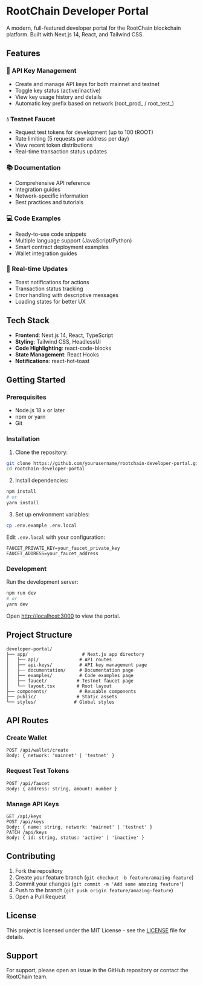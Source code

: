 # RootChain Developer Portal

A modern, full-featured developer portal for the RootChain blockchain platform. Built with Next.js 14, React, and Tailwind CSS.

## Features

### 🔑 API Key Management
- Create and manage API keys for both mainnet and testnet
- Toggle key status (active/inactive)
- View key usage history and details
- Automatic key prefix based on network (root_prod_ / root_test_)

### 💧 Testnet Faucet
- Request test tokens for development (up to 100 tROOT)
- Rate limiting (5 requests per address per day)
- View recent token distributions
- Real-time transaction status updates

### 📚 Documentation
- Comprehensive API reference
- Integration guides
- Network-specific information
- Best practices and tutorials

### 💻 Code Examples
- Ready-to-use code snippets
- Multiple language support (JavaScript/Python)
- Smart contract deployment examples
- Wallet integration guides

### 🔄 Real-time Updates
- Toast notifications for actions
- Transaction status tracking
- Error handling with descriptive messages
- Loading states for better UX

## Tech Stack

- **Frontend**: Next.js 14, React, TypeScript
- **Styling**: Tailwind CSS, HeadlessUI
- **Code Highlighting**: react-code-blocks
- **State Management**: React Hooks
- **Notifications**: react-hot-toast

## Getting Started

### Prerequisites

- Node.js 18.x or later
- npm or yarn
- Git

### Installation

1. Clone the repository:
```bash
git clone https://github.com/yourusername/rootchain-developer-portal.git
cd rootchain-developer-portal
```

2. Install dependencies:
```bash
npm install
# or
yarn install
```

3. Set up environment variables:
```bash
cp .env.example .env.local
```

Edit `.env.local` with your configuration:
```
FAUCET_PRIVATE_KEY=your_faucet_private_key
FAUCET_ADDRESS=your_faucet_address
```

### Development

Run the development server:
```bash
npm run dev
# or
yarn dev
```

Open [http://localhost:3000](http://localhost:3000) to view the portal.

## Project Structure

```
developer-portal/
├── app/                    # Next.js app directory
│   ├── api/               # API routes
│   ├── api-keys/          # API key management page
│   ├── documentation/     # Documentation page
│   ├── examples/          # Code examples page
│   ├── faucet/           # Testnet faucet page
│   └── layout.tsx        # Root layout
├── components/            # Reusable components
├── public/               # Static assets
└── styles/              # Global styles
```

## API Routes

### Create Wallet
```
POST /api/wallet/create
Body: { network: 'mainnet' | 'testnet' }
```

### Request Test Tokens
```
POST /api/faucet
Body: { address: string, amount: number }
```

### Manage API Keys
```
GET /api/keys
POST /api/keys
Body: { name: string, network: 'mainnet' | 'testnet' }
PATCH /api/keys
Body: { id: string, status: 'active' | 'inactive' }
```

## Contributing

1. Fork the repository
2. Create your feature branch (`git checkout -b feature/amazing-feature`)
3. Commit your changes (`git commit -m 'Add some amazing feature'`)
4. Push to the branch (`git push origin feature/amazing-feature`)
5. Open a Pull Request

## License

This project is licensed under the MIT License - see the [LICENSE](LICENSE) file for details.

## Support

For support, please open an issue in the GitHub repository or contact the RootChain team.
